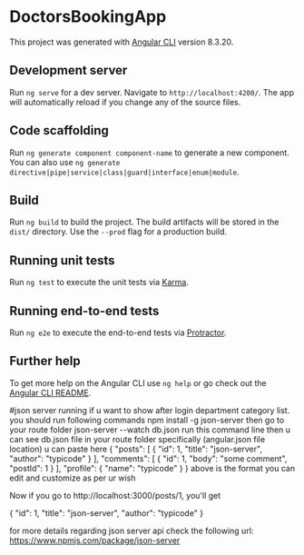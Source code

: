 # DoctorsBookingApp

This project was generated with [Angular CLI](https://github.com/angular/angular-cli) version 8.3.20.

## Development server

Run `ng serve` for a dev server. Navigate to `http://localhost:4200/`. The app will automatically reload if you change any of the source files.

## Code scaffolding

Run `ng generate component component-name` to generate a new component. You can also use `ng generate directive|pipe|service|class|guard|interface|enum|module`.

## Build

Run `ng build` to build the project. The build artifacts will be stored in the `dist/` directory. Use the `--prod` flag for a production build.

## Running unit tests

Run `ng test` to execute the unit tests via [Karma](https://karma-runner.github.io).

## Running end-to-end tests

Run `ng e2e` to execute the end-to-end tests via [Protractor](http://www.protractortest.org/).

## Further help

To get more help on the Angular CLI use `ng help` or go check out the [Angular CLI README](https://github.com/angular/angular-cli/blob/master/README.md).

#json server running
if u want to show after login department category list. you should run following commands
npm install -g json-server
then go to your route folder 
json-server --watch db.json run this command line
then u can see db.json file in your route folder specifically (angular.json file location) u can paste here
{
  "posts": [
    { "id": 1, "title": "json-server", "author": "typicode" }
  ],
  "comments": [
    { "id": 1, "body": "some comment", "postId": 1 }
  ],
  "profile": { "name": "typicode" }
}
above is the format you can edit and customize as per ur wish

Now if you go to http://localhost:3000/posts/1, you'll get

{ "id": 1, "title": "json-server", "author": "typicode" }

for more details regarding json server api check the following url:
https://www.npmjs.com/package/json-server

